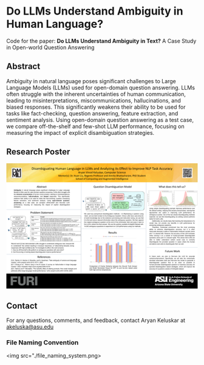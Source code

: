 # Do LLMs Understand Ambiguity in Human Language?

Code for the paper: **Do LLMs Understand Ambiguity in Text?** A Case Study in Open-world Question Answering

## Abstract

Ambiguity in natural language poses significant challenges to Large Language Models (LLMs) used for open-domain question answering. LLMs often struggle with the inherent uncertainties of human communication, leading to misinterpretations, miscommunications, hallucinations, and biased responses. This significantly weakens their ability to be used for tasks like fact-checking, question answering, feature extraction, and sentiment analysis. Using open-domain question answering as a test case, we compare off-the-shelf and few-shot LLM performance, focusing on measuring the impact of explicit disambiguation strategies. 

## Research Poster

 <img src="./Aryan FURI Fall 2024 Poster.png"> 


## Contact

For any questions, comments, and feedback, contact Aryan Keluskar at akeluska@asu.edu

### File Naming Convention

<img src="./file_naming_system.png>
